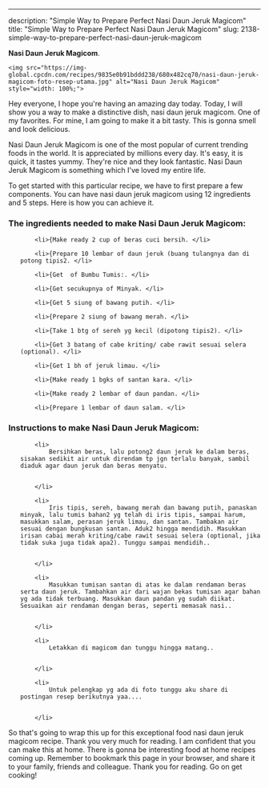 ---
description: "Simple Way to Prepare Perfect Nasi Daun Jeruk Magicom"
title: "Simple Way to Prepare Perfect Nasi Daun Jeruk Magicom"
slug: 2138-simple-way-to-prepare-perfect-nasi-daun-jeruk-magicom

<p>
	<strong>Nasi Daun Jeruk Magicom</strong>. 
	
</p>
<p>
	
	<img src="https://img-global.cpcdn.com/recipes/9835e0b91bddd238/680x482cq70/nasi-daun-jeruk-magicom-foto-resep-utama.jpg" alt="Nasi Daun Jeruk Magicom" style="width: 100%;">
	
	
</p>
<p>
	Hey everyone, I hope you're having an amazing day today. Today, I will show you a way to make a distinctive dish, nasi daun jeruk magicom. One of my favorites. For mine, I am going to make it a bit tasty. This is gonna smell and look delicious.
</p>
	
<p>
	Nasi Daun Jeruk Magicom is one of the most popular of current trending foods in the world. It is appreciated by millions every day. It's easy, it is quick, it tastes yummy. They're nice and they look fantastic. Nasi Daun Jeruk Magicom is something which I've loved my entire life.
</p>
<p>
	
</p>

<p>
To get started with this particular recipe, we have to first prepare a few components. You can have nasi daun jeruk magicom using 12 ingredients and 5 steps. Here is how you can achieve it.
</p>

<h3>The ingredients needed to make Nasi Daun Jeruk Magicom:</h3>

<ol>
	
		<li>{Make ready 2 cup of beras cuci bersih. </li>
	
		<li>{Prepare 10 lembar of daun jeruk (buang tulangnya dan di potong tipis2. </li>
	
		<li>{Get  of Bumbu Tumis:. </li>
	
		<li>{Get secukupnya of Minyak. </li>
	
		<li>{Get 5 siung of bawang putih. </li>
	
		<li>{Prepare 2 siung of bawang merah. </li>
	
		<li>{Take 1 btg of sereh yg kecil (dipotong tipis2). </li>
	
		<li>{Get 3 batang of cabe kriting/ cabe rawit sesuai selera (optional). </li>
	
		<li>{Get 1 bh of jeruk limau. </li>
	
		<li>{Make ready 1 bgks of santan kara. </li>
	
		<li>{Make ready 2 lembar of daun pandan. </li>
	
		<li>{Prepare 1 lembar of daun salam. </li>
	
</ol>
<p>
	
</p>

<h3>Instructions to make Nasi Daun Jeruk Magicom:</h3>

<ol>
	
		<li>
			Bersihkan beras, lalu potong2 daun jeruk ke dalam beras, sisakan sedikit air untuk direndam tp jgn terlalu banyak, sambil diaduk agar daun jeruk dan beras menyatu.
			
			
		</li>
	
		<li>
			Iris tipis, sereh, bawang merah dan bawang putih, panaskan minyak, lalu tumis bahan2 yg telah di iris tipis, sampai harum, masukkan salam, perasan jeruk limau, dan santan. Tambakan air sesuai dengan bungkusan santan. Aduk2 hingga mendidih. Masukkan irisan cabai merah kriting/cabe rawit sesuai selera (optional, jika tidak suka juga tidak apa2). Tunggu sampai mendidih..
			
			
		</li>
	
		<li>
			Masukkan tumisan santan di atas ke dalam rendaman beras serta daun jeruk. Tambahkan air dari wajan bekas tumisan agar bahan yg ada tidak terbuang. Masukkan daun pandan yg sudah diikat. Sesuaikan air rendaman dengan beras, seperti memasak nasi..
			
			
		</li>
	
		<li>
			Letakkan di magicom dan tunggu hingga matang..
			
			
		</li>
	
		<li>
			Untuk pelengkap yg ada di foto tunggu aku share di postingan resep berikutnya yaa....
			
			
		</li>
	
</ol>

<p>
	
</p>

<p>
	So that's going to wrap this up for this exceptional food nasi daun jeruk magicom recipe. Thank you very much for reading. I am confident that you can make this at home. There is gonna be interesting food at home recipes coming up. Remember to bookmark this page in your browser, and share it to your family, friends and colleague. Thank you for reading. Go on get cooking!
</p>
